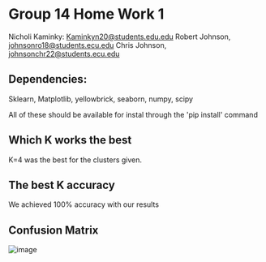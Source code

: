 # Group 14 Home Work 1
Nicholi Kaminky: Kaminkyn20@students.edu.edu
Robert Johnson, johnsonro18@students.ecu.edu
Chris Johnson, johnsonchr22@students.ecu.edu

## Dependencies:
 Sklearn, Matplotlib, yellowbrick, seaborn, numpy, scipy
 
 All of these should be available for instal through the 'pip install' command
 
## Which K works the best
  K=4 was the best for the clusters given.

## The best K accuracy
  We achieved 100% accuracy with our results
  
## Confusion Matrix
![image](https://user-images.githubusercontent.com/95880789/192657393-8e1195d6-90e4-4996-b503-016b89c73597.png)
